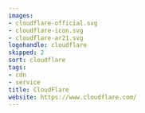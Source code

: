 ```yaml
---
images:
- cloudflare-official.svg
- cloudflare-icon.svg
- cloudflare-ar21.svg
logohandle: cloudflare
skipped: 2
sort: cloudflare
tags:
- cdn
- service
title: CloudFlare
website: https://www.cloudflare.com/
---
```

